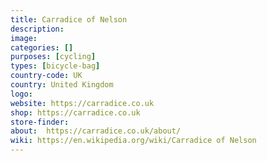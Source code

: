 ```yaml
---
title: Carradice of Nelson
description:
image:
categories: []
purposes: [cycling]
types: [bicycle-bag]
country-code: UK
country: United Kingdom
logo:
website: https://carradice.co.uk
shop: https://carradice.co.uk
store-finder:
about:  https://carradice.co.uk/about/
wiki: https://en.wikipedia.org/wiki/Carradice of Nelson
---
```

